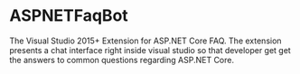 # ASPNETFaqBot
The Visual Studio 2015+ Extension for ASP.NET Core FAQ. The extension presents a chat interface right inside visual studio so that developer get get the answers to common questions regarding ASP.NET Core. 
